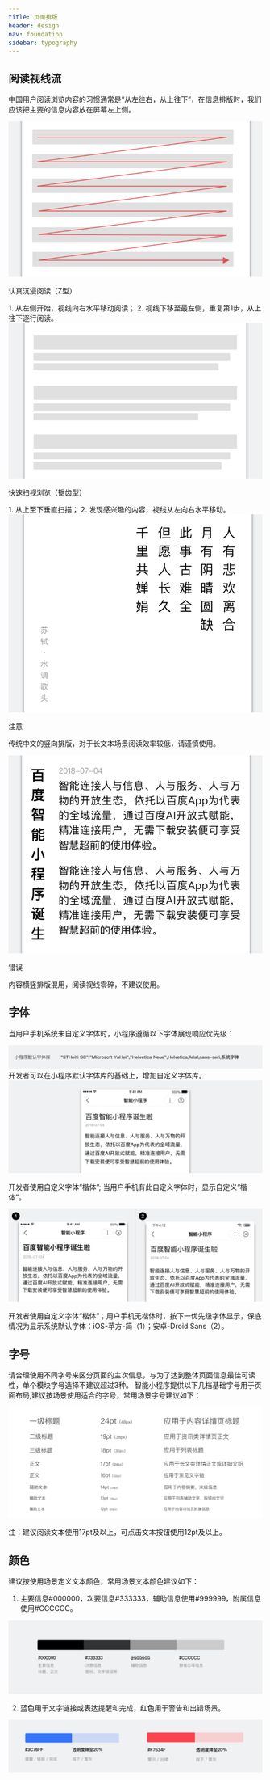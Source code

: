 ```yaml
---
title: 页面排版
header: design
nav: foundation
sidebar: typography
---
```


## 阅读视线流
中国用户阅读浏览内容的习惯通常是“从左往右，从上往下”，在信息排版时，我们应该把主要的信息内容放在屏幕左上侧。
<div class="m-doc-custom-examples">
	<div class="m-doc-custom-examples-correct">
		<img src="../../../img/design/foundation/typography/1-1.png">
		<p class="m-doc-custom-examples-text">认真沉浸阅读（Z型）</p>
1. 从左侧开始，视线向右水平移动阅读；
2. 视线下移至最左侧，重复第1步，从上往下逐行阅读。
	</div>
	<div class="m-doc-custom-examples-correct">
		<img src="../../../img/design/foundation/typography/1-2.png">
		<p class="m-doc-custom-examples-text">快速扫视浏览（锯齿型）</p>
1. 从上至下垂直扫描；
2. 发现感兴趣的内容，视线从左向右水平移动。
	</div>
</div>

<div class="m-doc-custom-examples">
	<div class="m-doc-custom-examples-warning">
		<img src="../../../img/design/foundation/typography/2-1.png">
		<p class="m-doc-custom-examples-title">注意</p><p class="m-doc-custom-examples-text">传统中文的竖向排版，对于长文本场景阅读效率较低，请谨慎使用。</p>
	</div>
	<div class="m-doc-custom-examples-error ">
		<img src="../../../img/design/foundation/typography/2-2.png">
		<p class="m-doc-custom-examples-title">错误</p><p class="m-doc-custom-examples-text">内容横竖排版混用，阅读视线零碎，不建议使用。</p>
	</div>
</div>


## 字体
当用户手机系统未自定义字体时，小程序遵循以下字体展现响应优先级：
<div class="m-doc-custom-examples">
	<div class="m-doc-custom-examples-correct">
		<img src="../../../img/design/foundation/typography/3.png">
	</div>
</div>
开发者可以在小程序默认字体库的基础上，增加自定义字体库。

<div class="m-doc-custom-examples">
	<div class="m-doc-custom-examples-correct">
		<img src="../../../img/design/foundation/typography/4.png">
		<p class="m-doc-custom-examples-text">开发者使用自定义字体“楷体”; 当用户手机有此自定义字体时，显示自定义“楷体”。</p>
	</div>
</div>
<div class="m-doc-custom-examples">
	<div class="m-doc-custom-examples--correct">
		<img src="../../../img/design/foundation/typography/5.png">
		<p class="m-doc-custom-examples-text">开发者使用自定义字体“楷体”；用户手机无楷体时，按下一优先级字体显示，保底情况为显示系统默认字体：iOS-苹方-简（1）；安卓-Droid Sans（2）。 </p>
	</div>
</div>

## 字号
请合理使用不同字号来区分页面的主次信息，与为了达到整体页面信息最佳可读性，单个模块字号选择不建议超过3种。
智能小程序提供以下几档基础字号用于页面布局,建议按场景使用适合的字号，常用场景字号建议如下：
<div class="m-doc-custom-examples">
	<div class="m-doc-custom-examples-correct">
		<img src="../../../img/design/foundation/typography/6.png"><p class="m-doc-custom-examples-text">注：建议阅读文本使用17pt及以上，可点击文本按钮使用12pt及以上。</p></div>
</div>


## 颜色
建议按使用场景定义文本颜色，常用场景文本颜色建议如下：
1. 主要信息#000000，次要信息#333333，辅助信息使用#999999，附属信息使用#CCCCCC。

<div class="m-doc-custom-examples"><div class="m-doc-custom-examples-correct">
		<img src="../../../img/design/foundation/typography/7.png"></div>
</div>

2. 蓝色用于文字链接或表达提醒和完成，红色用于警告和出错场景。

<div class="m-doc-custom-examples"><div class="m-doc-custom-examples-correct">
		<img src="../../../img/design/foundation/typography/8.png">
</div></div>
